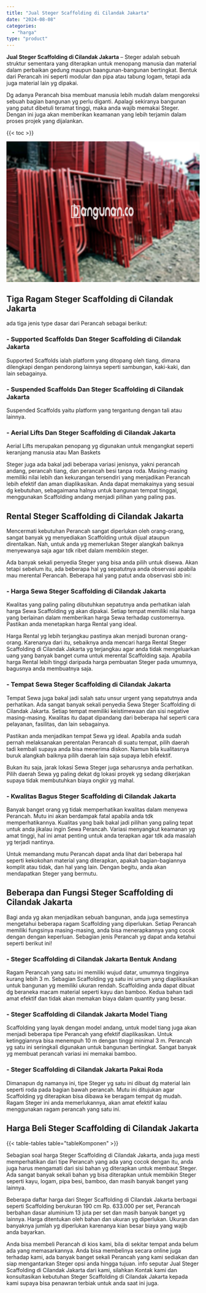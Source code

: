 ```yaml
---
title: "Jual Steger Scaffolding di Cilandak Jakarta"
date: "2024-08-08"
categories: 
  - "harga"
type: "product"
---
```


**Jual Steger Scaffolding di Cilandak Jakarta** – Steger adalah sebuah struktur sementara yang diterapkan untuk menopang manusia dan material dalam perbaikan gedung maupun baangunan-bangunan bertingkat. Bentuk dari Perancah ini seperti modular dan pipa atau tabung logam, tetapi ada juga material lain yg dipakai.

Dg adanya Perancah bisa membuat manusia lebih mudah dalam mengoreksi sebuah bagian bangunan yg perlu diganti. Apalagi sekiranya bangunan yang patut dibetuli teramat tinggi, maka anda wajib memakai Steger. Dengan ini juga akan memberikan keamanan yang lebih terjamin dalam proses projek yang dijalankan.

{{< toc >}}

![Jual Steger Scaffolding di Cilandak Jakarta](/images/sewa-scaffolding-steger-08.png)

## Tiga Ragam Steger Scaffolding di Cilandak Jakarta

ada tiga jenis type dasar dari Perancah sebagai berikut:

### \- Supported Scaffolds Dan Steger Scaffolding di Cilandak Jakarta

Supported Scaffolds ialah platform yang ditopang oleh tiang, dimana dilengkapi dengan pendorong lainnya seperti sambungan, kaki-kaki, dan lain sebagainya.

### \- Suspended Scaffolds Dan Steger Scaffolding di Cilandak Jakarta

Suspended Scaffolds yaitu platform yang tergantung dengan tali atau lainnya.

### \- Aerial Lifts Dan Steger Scaffolding di Cilandak Jakarta

Aerial Lifts merupakan penopang yg digunakan untuk mengangkat seperti keranjang manusia atau Man Baskets

Steger juga ada bakal jadi beberapa variasi jenisnya, yakni perancah andang, perancah tiang, dan perancah besi tanpa roda. Masing-masing memiliki nilai lebih dan kekurangan tersendiri yang menjadikan Perancah lebih efektif dan aman diaplikasikan. Anda dapat memakainya yang sesuai dg kebutuhan, sebagaimana halnya untuk bangunan tempat tinggal, menggunakan Scaffolding andang menjadi pilihan yang paling pas.

## Rental Steger Scaffolding di Cilandak Jakarta

Mencermati kebutuhan Perancah sangat diperlukan oleh orang-orang, sangat banyak yg menyediakan Scaffolding untuk dijual ataupun direntalkan. Nah, untuk anda yg memerlukan Steger alangkah baiknya menyewanya saja agar tdk ribet dalam membikin steger.

Ada banyak sekali penyedia Steger yang bisa anda pilih untuk disewa. Akan tetapi sebelum itu, ada beberapa hal yg sepatutnya anda observasi apabila mau merental Perancah. Beberapa hal yang patut anda observasi sbb ini:

### \- Harga Sewa Steger Scaffolding di Cilandak Jakarta

Kwalitas yang paling paling dibutuhkan sepatutnya anda perhatikan ialah harga Sewa Scaffolding yg akan dipakai. Setiap tempat memiliki nilai harga yang berlainan dalam memberikan harga Sewa terhadap customernya. Pastikan anda menetapkan harga Rental yang ideal.

Harga Rental yg lebih terjangkau pastinya akan menjadi buronan orang-orang. Karenanya dari itu, sebaiknya anda mencari harga Rental Steger Scaffolding di Cilandak Jakarta yg terjangkau agar anda tidak mengeluarkan uang yang banyak banget cuma untuk merental Scaffolding saja. Apabila harga Rental lebih tinggi daripada harga pembuatan Steger pada umumnya, bagusnya anda membuatnya saja.

### \- Tempat Sewa Steger Scaffolding di Cilandak Jakarta

Tempat Sewa juga bakal jadi salah satu unsur urgent yang sepatutnya anda perhatikan. Ada sangat banyak sekali penyedia Sewa Steger Scaffolding di Cilandak Jakarta. Setiap tempat memiliki keistimewaan dan sisi negative masing-masing. Kwalitas itu dapat dipandang dari beberapa hal seperti cara pelayanan, fasilitas, dan lain sebagainya.

Pastikan anda menjadikan tempat Sewa yg ideal. Apabila anda sudah pernah melaksanakan perentalan Perancah di suatu tempat, pilih daerah tadi kembali supaya anda bisa menerima diskon. Namun bila kualitasnya buruk alangkah baiknya pilih daerah lain saja supaya lebih efektif.

Bukan itu saja, jarak lokasi Sewa Steger juga seharusnya anda perhatikan. Pilih daerah Sewa yg paling dekat dg lokasi proyek yg sedang dikerjakan supaya tidak membutuhkan biaya ongkir yg mahal.

### \- Kwalitas Bagus Steger Scaffolding di Cilandak Jakarta

Banyak banget orang yg tidak memperhatikan kwalitas dalam menyewa Perancah. Mutu ini akan berdampak fatal apabila anda tdk memperhatikannya. Kualitas yang baik bakal jadi pilihan yang paling tepat untuk anda jikalau ingin Sewa Perancah. Variasi menyangkut keamanan yg amat tinggi, hal ini amat penting untuk anda terapkan agar tdk ada masalah yg terjadi nantinya.

Untuk memandang mutu Perancah dapat anda lihat dari beberapa hal seperti kekokohan material yang diterapkan, apakah bagian-bagiannya komplit atau tidak, dan hal yang lain. Dengan begitu, anda akan mendapatkan Steger yang bermutu.

## Beberapa dan Fungsi Steger Scaffolding di Cilandak Jakarta

Bagi anda yg akan menjadikan sebuah bangunan, anda juga semestinya mengetahui beberapa ragam Scaffolding yang diperlukan. Setiap Perancah memiliki fungsinya masing-masing, anda bisa menerapkannya yang cocok dengan dengan keperluan. Sebagian jenis Perancah yg dapat anda ketahui seperti berikut ini!

### \- Steger Scaffolding di Cilandak Jakarta Bentuk Andang

Ragam Perancah yang satu ini memiliki wujud datar, umumnya tingginya kurang lebih 3 m. Sebagian Scaffolding yg satu ini umum yang diaplikasikan untuk bangunan yg memiliki ukuran rendah. Scaffolding anda dapat dibuat dg beraneka macam material seperti kayu dan bamboo. Kedua bahan tadi amat efektif dan tidak akan memakan biaya dalam quantity yang besar.

### \- Steger Scaffolding di Cilandak Jakarta Model Tiang

Scaffolding yang layak dengan model andang, untuk model tiang juga akan menjadi beberapa tipe Perancah yang efektif diaplikasikan. Untuk ketinggiannya bisa menempuh 10 m dengan tinggi minimal 3 m. Perancah yg satu ini seringkali digunakan untuk bangunan bertingkat. Sangat banyak yg membuat perancah variasi ini memakai bamboo.

### \- Steger Scaffolding di Cilandak Jakarta Pakai Roda

Dimanapun dg namanya ini, tipe Steger yg satu ini dibuat dg material lain seperti roda pada bagian bawah perancah. Mutu ini ditujukan agar Scaffolding yg diterapkan bisa dibawa ke beragam tempat dg mudah. Ragam Steger ini anda memerlukannya, akan amat efektif kalau menggunakan ragam perancah yang satu ini.

## Harga Beli Steger Scaffolding di Cilandak Jakarta

{{< table-tables table="tableKomponen" >}}

Sebagian soal harga Steger Scaffolding di Cilandak Jakarta, anda juga mesti memperhatikan dari tipe Perancah yang ada yang cocok dengan itu, anda juga harus mengamati dari sisi bahan yg diterapkan untuk membaut Steger. Ada sangat banyak sekali bahan yg bisa diterapkan untuk membikin Steger seperti kayu, logam, pipa besi, bamboo, dan masih banyak banget yang lainnya.

Beberapa daftar harga dari Steger Scaffolding di Cilandak Jakarta berbagai seperti Scaffolding berukuran 190 cm Rp. 633.000 per set, Perancah berbahan dasar aluminium 13 juta per set dan masih banyak banget yg lainnya. Harga ditentukan oleh bahan dan ukuran yg diperlukan. Ukuran dan banyaknya jumlah yg diperlukan karenanya kian besar biaya yang wajib anda bayarkan.

Anda bisa membeli Perancah di kios kami, bila di sekitar tempat anda belum ada yang memasarkannya. Anda bisa membelinya secara online juga terhadap kami, ada banyak banget sekali Perancah yang kami sediakan dan siap mengantarkan Steger opsi anda hingga tujuan. info seputar Jual Steger Scaffolding di Cilandak Jakarta dari kami, silahkan Kontak kami dan konsultasikan kebutuhan Steger Scaffolding di Cilandak Jakarta kepada kami supaya bisa penawran terbiak untuk anda saat ini juga.
